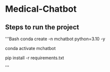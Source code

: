 # Medical-Chatbot

## Steps to run the project

'''Bash
conda create -n mchatbot python=3.10 -y

conda activate mchatbot

pip install -r requirements.txt


'''